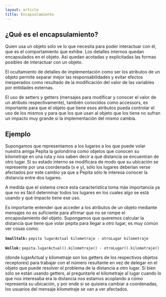 ```yaml
---
layout: article
title: Encapsulamiento
---
```


¿Qué es el encapsulamiento?
---------------------------

Quien usa un objeto sólo ve lo que necesita para poder interactuar con él, que es el comportamiento que exhibe. Los detalles internos quedan encapsulados en el objeto. Así quedan acotadas y explicitadas las formas posibles de interactuar con un objeto.

El ocultamiento de detalles de implementación como ser los atributos de un objeto permite separar mejor las responsabilidades y evitar efectos inesperados como resultado de la modificación del valor de las variables por entidades externas.

El uso de setters y getters (mensajes para modificar y conocer el valor de un atributo respectivamente), también conocidos como accessors, es importante para que el objeto que tiene esos atributos pueda controlar el uso de los mismos y para que los que usan al objeto que los tiene no sufran un impacto muy grande si la implementación del mismo cambia.

Ejemplo
-------

Supongamos que representamos a los lugares a los que puede volar nuestra amiga Pepita la golondrina como objetos que conocen su kilometraje en una ruta y nos saben decir a qué distancia se encuentran de otro lugar. Si su estado interno se modificara de modo que su ubicación se represente por una coordenada (x e y), sólo los lugares deberían verse afectados por este cambio ya que a Pepita sólo le interesa conocer la distancia entre dos lugares.

A medida que el sistema crece esta característica toma más importancia ya que no es fácil determinar todos los lugares en los cuales algo se está usando y qué impacto tiene ese uso.

Es importante entender que acceder a los atributos de un objeto mediante mensajes no es suficiente para afirmar que no se rompe el encapsulamiento del objeto. Supongamos que queremos calcular la distancia que tiene que volar pepita para llegar a otro lugar, es muy común ver cosas como:

**`Smalltalk:`**
`pepita lugarActual kilometraje - otroLugar kilometraje`

**`Wollok:`**
`pepita.lugarActual().kilometraje() - otroLugar().kilometraje()`

(donde lugarActual y kilometraje son los getters de los respectivos objetos receptores) para trabajar con el número resultante en vez de delegar en el objeto que puede resolver el problema de la distancia a otro lugar. Si bien sólo se están usando getters, al preguntarle el kilometraje al lugar cuando lo que nos interesaba era la distancia nos estamos acoplando a cómo representa su ubicación, y por ende si se quisiera cambiar a coordenadas, los usuarios del mensaje kilometraje se van a ver afectados.
